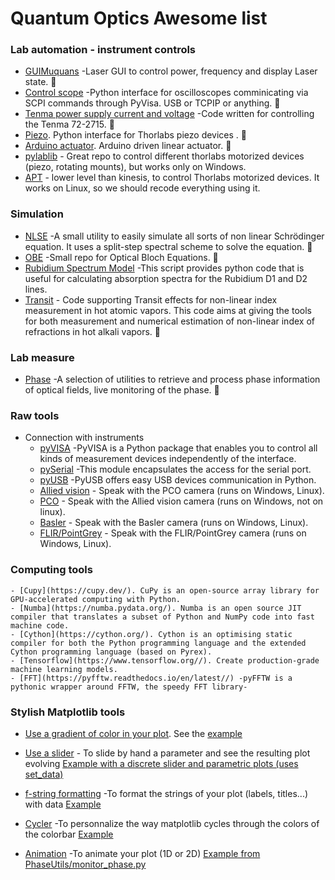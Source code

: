 # Quantum Optics Awesome list


### Lab automation - instrument controls
- [GUIMuquans](https://github.com/Quantum-Optics-LKB/GUIMuquans) -Laser GUI to control power, frequency and display Laser state.  🚀
- [Control scope](https://github.com/Quantum-Optics-LKB/ScopeInterface) -Python interface for oscilloscopes comminicating via SCPI commands through PyVisa. USB or TCPIP or anything.  🚀
- [Tenma power supply current and voltage](https://github.com/Quantum-Optics-LKB/Power_Suply_RS232_Control) -Code written for controlling the Tenma 72-2715. 🚀
- [Piezo](https://github.com/Quantum-Optics-LKB/Piezo). Python interface for Thorlabs piezo devices .  🚀
- [Arduino actuator](https://github.com/Quantum-Optics-LKB/Arduino_linear_actuator). Arduino driven linear actuator.  🚀
- [pylablib](https://pylablib.readthedocs.io/en/latest/) - Great repo to control different thorlabs motorized devices (piezo, rotating mounts), but works only on Windows. 
- [APT](https://thorlabs-apt-device.readthedocs.io/en/latest/) - lower level than kinesis, to control Thorlabs motorized devices. It works on Linux, so we should recode everything using it.

### Simulation
- [NLSE](https://github.com/Quantum-Optics-LKB/NLSE) -A small utility to easily simulate all sorts of non linear Schrödinger equation. It uses a split-step spectral scheme to solve the equation.  🚀
- [OBE](https://github.com/Quantum-Optics-LKB/OBE) -Small repo for Optical Bloch Equations.  🚀
- [Rubidium Spectrum Model](https://github.com/DawesLab/rubidium) -This script provides python code that is useful for calculating absorption spectra for the Rubidium D1 and D2 lines.
- [Transit](https://github.com/Quantum-Optics-LKB/Transit) - Code supporting Transit effects for non-linear index measurement in hot atomic vapors. This code aims at giving the tools for both measurement and numerical estimation of non-linear index of refractions in hot alkali vapors.  🚀

### Lab measure
- [Phase](https://github.com/Quantum-Optics-LKB/PhaseUtils) -A selection of utilities to retrieve and process phase information of optical fields, live monitoring of the phase.  🚀

### Raw tools
- Connection with instruments
	- [pyVISA](https://pyvisa.readthedocs.io/en/latest/) -PyVISA is a Python package that enables you to control all kinds of measurement devices independently of the interface.
	- [pySerial](https://pypi.org/project/pyserial/) -This module encapsulates the access for the serial port.
	- [pyUSB](https://pypi.org/project/pyusb/) -PyUSB offers easy USB devices communication in Python.
	- [Allied vision](https://www.alliedvision.com/en/products/vimba-sdk/) - Speak with the PCO camera (runs on Windows, Linux).
	- [PCO](https://www.pco-tech.com/software/camera-control-software/pcocamware/) - Speak with the Allied vision camera (runs on Windows, not on linux).
	- [Basler](https://github.com/basler/pypylon) - Speak with the Basler camera (runs on Windows, Linux).
	- [FLIR/PointGrey](https://www.flir.fr/products/flycapture-sdk/) - Speak with the FLIR/PointGrey camera (runs on Windows, Linux).

### Computing tools
	- [Cupy](https://cupy.dev/). CuPy is an open-source array library for GPU-accelerated computing with Python.
	- [Numba](https://numba.pydata.org/). Numba is an open source JIT compiler that translates a subset of Python and NumPy code into fast machine code.
	- [Cython](https://cython.org/). Cython is an optimising static compiler for both the Python programming language and the extended Cython programming language (based on Pyrex).
	- [Tensorflow](https://www.tensorflow.org//). Create production-grade machine learning models. 
	- [FFT](https://pyfftw.readthedocs.io/en/latest//) -pyFFTW is a pythonic wrapper around FFTW, the speedy FFT library-
        
### Stylish Matplotlib tools
- [Use a gradient of color in your plot](https://stackoverflow.com/questions/38208700/matplotlib-plot-lines-with-colors-through-colormap). See the 
[example](https://github.com/Quantum-Optics-LKB/awesome_list/blob/main/Examples/Figures/Stylish%20Matplotlib%20tools/gradient_color_plot.md)

	
- [Use a slider](https://matplotlib.org/stable/gallery/widgets/slider_demo.html) - To slide by hand a parameter and see the resulting plot evolving
[Example with a discrete slider and parametric plots (uses set_data)](https://github.com/Quantum-Optics-LKB/awesome_list/blob/main/Examples/Figures/Stylish%20Matplotlib%20tools/slider.md)


- [f-string formatting](https://realpython.com/python-f-strings/) -To format the strings of your plot (labels, titles...) with data
[Example](https://github.com/Quantum-Optics-LKB/awesome_list/blob/main/Examples/Figures/Stylish%20Matplotlib%20tools/f-string.md)


- [Cycler](https://matplotlib.org/cycler/) -To personnalize the way matplotlib cycles through the colors of the colorbar
[Example](https://github.com/Quantum-Optics-LKB/awesome_list/blob/main/Examples/Figures/Stylish%20Matplotlib%20tools/cycler.md)



- [Animation](https://matplotlib.org/stable/api/animation_api.html) -To animate your plot (1D or 2D)
[Example from PhaseUtils/monitor_phase.py](https://github.com/Quantum-Optics-LKB/awesome_list/blob/main/Examples/Figures/Stylish%20Matplotlib%20tools/animation.md)



